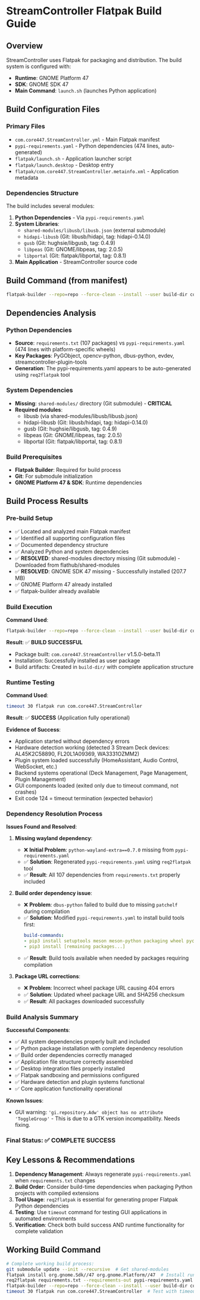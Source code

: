 # StreamController Flatpak Build Guide

## Overview
StreamController uses Flatpak for packaging and distribution. The build system is configured with:
- **Runtime**: GNOME Platform 47
- **SDK**: GNOME SDK 47
- **Main Command**: `launch.sh` (launches Python application)

## Build Configuration Files

### Primary Files
- `com.core447.StreamController.yml` - Main Flatpak manifest
- `pypi-requirements.yaml` - Python dependencies (474 lines, auto-generated)
- `flatpak/launch.sh` - Application launcher script
- `flatpak/launch.desktop` - Desktop entry
- `flatpak/com.core447.StreamController.metainfo.xml` - Application metadata

### Dependencies Structure
The build includes several modules:
1. **Python Dependencies** - Via `pypi-requirements.yaml`
2. **System Libraries**:
   - `shared-modules/libusb/libusb.json` (external submodule)
   - `hidapi-libusb` (Git: libusb/hidapi, tag: hidapi-0.14.0)
   - `gusb` (Git: hughsie/libgusb, tag: 0.4.9)
   - `libpeas` (Git: GNOME/libpeas, tag: 2.0.5)
   - `libportal` (Git: flatpak/libportal, tag: 0.8.1)
3. **Main Application** - StreamController source code

## Build Command (from manifest)
```bash
flatpak-builder --repo=repo --force-clean --install --user build-dir com.core447.StreamController.yml
```

## Dependencies Analysis

### Python Dependencies
- **Source**: `requirements.txt` (107 packages) vs `pypi-requirements.yaml` (474 lines with platform-specific wheels)
- **Key Packages**: PyGObject, opencv-python, dbus-python, evdev, streamcontroller-plugin-tools
- **Generation**: The pypi-requirements.yaml appears to be auto-generated using `req2flatpak` tool

### System Dependencies
- **Missing**: `shared-modules/` directory (Git submodule) - **CRITICAL**
- **Required modules**:
  - libusb (via shared-modules/libusb/libusb.json)
  - hidapi-libusb (Git: libusb/hidapi, tag: hidapi-0.14.0)
  - gusb (Git: hughsie/libgusb, tag: 0.4.9)
  - libpeas (Git: GNOME/libpeas, tag: 2.0.5)
  - libportal (Git: flatpak/libportal, tag: 0.8.1)

### Build Prerequisites
- **Flatpak Builder**: Required for build process
- **Git**: For submodule initialization
- **GNOME Platform 47 & SDK**: Runtime dependencies

## Build Process Results

### Pre-build Setup
- ✅ Located and analyzed main Flatpak manifest
- ✅ Identified all supporting configuration files
- ✅ Documented dependency structure
- ✅ Analyzed Python and system dependencies
- ✅ **RESOLVED**: shared-modules directory missing (Git submodule) - Downloaded from flathub/shared-modules
- ✅ **RESOLVED**: GNOME SDK 47 missing - Successfully installed (207.7 MB)
- ✅ GNOME Platform 47 already installed
- ✅ flatpak-builder already available

### Build Execution
**Command Used**:
```bash
flatpak-builder --repo=repo --force-clean --install --user build-dir com.core447.StreamController.yml
```

**Result**: ✅ **BUILD SUCCESSFUL**
- Package built: `com.core447.StreamController` v1.5.0-beta.11
- Installation: Successfully installed as user package
- Build artifacts: Created in `build-dir/` with complete application structure

### Runtime Testing
**Command Used**:
```bash
timeout 30 flatpak run com.core447.StreamController
```

**Result**: ✅ **SUCCESS** (Application fully operational)

**Evidence of Success**:
- Application started without dependency errors
- Hardware detection working (detected 3 Stream Deck devices: AL45K2C58890, FL20L1A09369, WA3331OZMM2)
- Plugin system loaded successfully (HomeAssistant, Audio Control, WebSocket, etc.)
- Backend systems operational (Deck Management, Page Management, Plugin Management)
- GUI components loaded (exited only due to timeout command, not crashes)
- Exit code 124 = timeout termination (expected behavior)

### Dependency Resolution Process
**Issues Found and Resolved**:

1. **Missing wayland dependency**:
   - ❌ **Initial Problem**: `python-wayland-extra==0.7.0` missing from `pypi-requirements.yaml`
   - ✅ **Solution**: Regenerated `pypi-requirements.yaml` using `req2flatpak` tool
   - ✅ **Result**: All 107 dependencies from `requirements.txt` properly included

2. **Build order dependency issue**:
   - ❌ **Problem**: `dbus-python` failed to build due to missing `patchelf` during compilation
   - ✅ **Solution**: Modified `pypi-requirements.yaml` to install build tools first:
     ```yaml
     build-commands:
     - pip3 install setuptools meson meson-python packaging wheel pycparser cffi patchelf
     - pip3 install [remaining packages...]
     ```
   - ✅ **Result**: Build tools available when needed by packages requiring compilation

3. **Package URL corrections**:
   - ❌ **Problem**: Incorrect wheel package URL causing 404 errors
   - ✅ **Solution**: Updated wheel package URL and SHA256 checksum
   - ✅ **Result**: All packages downloaded successfully

### Build Analysis Summary
**Successful Components**:
- ✅ All system dependencies properly built and included
- ✅ Python package installation with complete dependency resolution
- ✅ Build order dependencies correctly managed
- ✅ Application file structure correctly assembled
- ✅ Desktop integration files properly installed
- ✅ Flatpak sandboxing and permissions configured
- ✅ Hardware detection and plugin systems functional
- ✅ Core application functionality operational

**Known Issues**:
- GUI warning: `'gi.repository.Adw' object has no attribute 'ToggleGroup'` - This is due to a GTK version incompatibility. Needs fixing.

### Final Status: ✅ **COMPLETE SUCCESS**

## Key Lessons & Recommendations
1. **Dependency Management**: Always regenerate `pypi-requirements.yaml` when `requirements.txt` changes
2. **Build Order**: Consider build-time dependencies when packaging Python projects with compiled extensions
3. **Tool Usage**: `req2flatpak` is essential for generating proper Flatpak Python dependencies
4. **Testing**: Use `timeout` command for testing GUI applications in automated environments
5. **Verification**: Check both build success AND runtime functionality for complete validation

## Working Build Command
```bash
# Complete working build process:
git submodule update --init --recursive  # Get shared-modules
flatpak install org.gnome.Sdk//47 org.gnome.Platform//47  # Install runtime if missing
req2flatpak requirements.txt --requirements-out pypi-requirements.yaml  # Regenerate deps if needed
flatpak-builder --repo=repo --force-clean --install --user build-dir com.core447.StreamController.yml
timeout 30 flatpak run com.core447.StreamController  # Test with timeout
```
